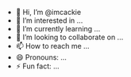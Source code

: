 - 👋 Hi, I’m @imcackie
- 👀 I’m interested in ...
- 🌱 I’m currently learning ...
- 💞️ I’m looking to collaborate on ...
- 📫 How to reach me ...
- 😄 Pronouns: ...
- ⚡ Fun fact: ...

<!---
imcackie/imcackie is a ✨ special ✨ repository because its im not special for someone wkwkwk `README.md` (this file) appears on your GitHub profile.
You can click the Preview link to take a look at your changes.
--->

